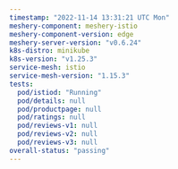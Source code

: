 ```yaml
---
timestamp: "2022-11-14 13:31:21 UTC Mon"
meshery-component: meshery-istio
meshery-component-version: edge
meshery-server-version: "v0.6.24"
k8s-distro: minikube
k8s-version: "v1.25.3"
service-mesh: istio
service-mesh-version: "1.15.3"
tests:
  pod/istiod: "Running"
  pod/details: null
  pod/productpage: null
  pod/ratings: null
  pod/reviews-v1: null
  pod/reviews-v2: null
  pod/reviews-v3: null
overall-status: "passing"
---
```

